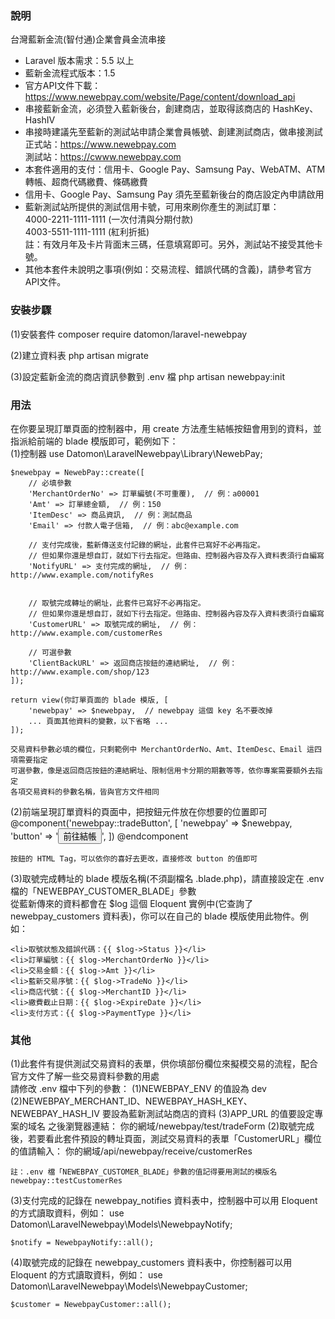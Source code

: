 ### 說明 ###
台灣藍新金流(智付通)企業會員金流串接
- Laravel 版本需求：5.5 以上
- 藍新金流程式版本：1.5
- 官方API文件下載：https://www.newebpay.com/website/Page/content/download_api
- 串接藍新金流，必須登入藍新後台，創建商店，並取得該商店的 HashKey、HashIV
- 串接時建議先至藍新的測試站申請企業會員帳號、創建測試商店，做串接測試  
正式站：https://www.newebpay.com  
測試站：https://cwww.newebpay.com
- 本套件適用的支付：信用卡、Google Pay、Samsung Pay、WebATM、ATM轉帳、超商代碼繳費、條碼繳費
- 信用卡、Google Pay、Samsung Pay 須先至藍新後台的商店設定內申請啟用
- 藍新測試站所提供的測試信用卡號，可用來刷你產生的測試訂單：  
  4000-2211-1111-1111 (一次付清與分期付款)  
  4003-5511-1111-1111 (紅利折抵)  
  註：有效月年及卡片背面末三碼，任意填寫即可。另外，測試站不接受其他卡號。
- 其他本套件未說明之事項(例如：交易流程、錯誤代碼的含義)，請參考官方API文件。

### 安裝步驟 ###
(1)安裝套件
    composer require datomon/laravel-newebpay

(2)建立資料表
    php artisan migrate

(3)設定藍新金流的商店資訊參數到 .env 檔
    php artisan newebpay:init  

### 用法 ###
在你要呈現訂單頁面的控制器中，用 create 方法產生結帳按鈕會用到的資料，並指派給前端的 blade 模版即可，範例如下：  
(1)控制器
    use Datomon\LaravelNewebpay\Library\NewebPay;

    $newebpay = NewebPay::create([
        // 必填參數
        'MerchantOrderNo' => 訂單編號(不可重覆),  // 例：a00001
        'Amt' => 訂單總金額,  // 例：150
        'ItemDesc' => 商品資訊,  // 例：測試商品
        'Email' => 付款人電子信箱,  // 例：abc@example.com

        // 支付完成後，藍新傳送支付記錄的網址，此套件已寫好不必再指定。
        // 但如果你還是想自訂，就如下行去指定。但路由、控制器內容及存入資料表須行自編寫
        'NotifyURL' => 支付完成的網址,  // 例：http://www.example.com/notifyRes


        // 取號完成轉址的網址，此套件已寫好不必再指定。
        // 但如果你還是想自訂，就如下行去指定。但路由、控制器內容及存入資料表須行自編寫
        'CustomerURL' => 取號完成的網址,  // 例：http://www.example.com/customerRes 

        // 可選參數
        'ClientBackURL' => 返回商店按鈕的連結網址,  // 例：http://www.example.com/shop/123
    ]);

    return view(你訂單頁面的 blade 模版, [
        'newebpay' => $newebpay,  // newebpay 這個 key 名不要改掉
        ... 頁面其他資料的變數，以下省略 ...
    ]);

    交易資料參數必填的欄位，只剩範例中 MerchantOrderNo、Amt、ItemDesc、Email 這四項需要指定  
    可選參數，像是返回商店按鈕的連結網址、限制信用卡分期的期數等等，依你專案需要額外去指定  
    各項交易資料的參數名稱，皆與官方文件相同
(2)前端呈現訂單資料的頁面中，把按鈕元件放在你想要的位置即可
    @component('newebpay::tradeButton', [
        'newebpay' => $newebpay,
        'button' => '<button type="submit" class="button is-success">前往結帳</button>',
    ])
    @endcomponent

    按鈕的 HTML Tag，可以依你的喜好去更改，直接修改 button 的值即可
(3)取號完成轉址的 blade 模版名稱(不須副檔名 .blade.php)，請直接設定在 .env 檔的「NEWEBPAY_CUSTOMER_BLADE」參數  
從藍新傳來的資料都會在 $log 這個 Eloquent 實例中(它查詢了 newebpay_customers 資料表)，你可以在自己的 blade 模版使用此物件。例如：

    <li>取號狀態及錯誤代碼：{{ $log->Status }}</li>
    <li>訂單編號：{{ $log->MerchantOrderNo }}</li>
    <li>交易金額：{{ $log->Amt }}</li>
    <li>藍新交易序號：{{ $log->TradeNo }}</li>
    <li>商店代號：{{ $log->MerchantID }}</li>
    <li>繳費截止日期：{{ $log->ExpireDate }}</li>
    <li>支付方式：{{ $log->PaymentType }}</li>
### 其他 ###
(1)此套件有提供測試交易資料的表單，供你填部份欄位來擬模交易的流程，配合官方文件了解一些交易資料參數的用處  
請修改 .env 檔中下列的參數：
    (1)NEWEBPAY_ENV 的值設為 dev
    (2)NEWEBPAY_MERCHANT_ID、NEWEBPAY_HASH_KEY、NEWEBPAY_HASH_IV 要設為藍新測試站商店的資料
    (3)APP_URL 的值要設定專案的域名
之後瀏覽器連結：
    你的網域/newebpay/test/tradeForm
(2)取號完成後，若要看此套件預設的轉址頁面，測試交易資料的表單「CustomerURL」欄位的值請輸入：
    你的網域/api/newebpay/receive/customerRes  

    註：.env 檔「NEWEBPAY_CUSTOMER_BLADE」參數的值記得要用測試的模版名 newebpay::testCustomerRes  
(3)支付完成的記錄在 newebpay_notifies 資料表中，控制器中可以用 Eloquent 的方式讀取資料，例如：
    use Datomon\LaravelNewebpay\Models\NewebpayNotify;

    $notify = NewebpayNotify::all();
(4)取號完成的記錄在 newebpay_customers 資料表中，你控制器可以用 Eloquent 的方式讀取資料，例如：
    use Datomon\LaravelNewebpay\Models\NewebpayCustomer;

    $customer = NewebpayCustomer::all();